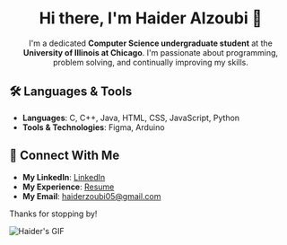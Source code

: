 <h1 align="center">Hi there, I'm Haider Alzoubi 👋</h1>

<p align="center">
I'm a dedicated <strong>Computer Science undergraduate student</strong> at the <strong>University of Illinois at Chicago</strong>. I'm passionate about programming, problem solving, and continually improving my skills.
</p>

## 🛠️ Languages & Tools
- **Languages**: C, C++, Java, HTML, CSS, JavaScript, Python
- **Tools & Technologies**: Figma, Arduino

## 🤝 Connect With Me
- **My LinkedIn**: [LinkedIn](https://www.linkedin.com/in/haiderzoubi/)
- **My Experience**: [Resume](https://docs.google.com/document/d/1N86NV9JjEA97SU9lJmHwvxJxatyMJavXZkz5neUZg8s/edit?usp=sharing)
- **My Email**: haiderzoubi05@gmail.com

Thanks for stopping by!

![Haider's GIF](https://media.giphy.com/media/VIU0t3EaFcpPPjPV5N/giphy.gif?cid=ecf05e471db3lxvg2n5l3ys6os901fzmw1o7pv4e5edyn7ox&ep=v1_gifs_related&rid=giphy.gif&ct=g)  
